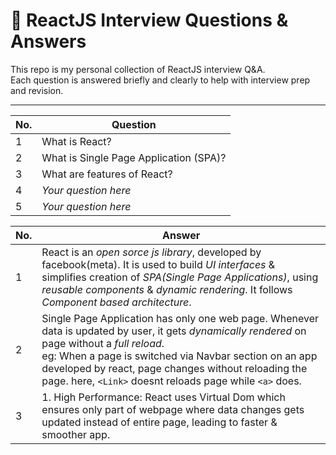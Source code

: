 # 📘 ReactJS Interview Questions & Answers

This repo is my personal collection of ReactJS interview Q&A.  
Each question is answered briefly and clearly to help with interview prep and revision.

---

| No. | Question |
|-----|----------|
| 1   | What is React?  | [Answer 1](#answer-1) |
| 2   | What is Single Page Application (SPA)?  | [Answer 2](#answer-2) |
| 3   | What are features of React?  | [Answer 3](#answer-3) |
| 4   | _Your question here_  |
| 5   | _Your question here_  |

| No. | Answer |
|-----|--------|
| <a name="answer-1">1</a> | React is an *open sorce* *js library*, developed by facebook(meta). It is used to build *UI interfaces* & simplifies creation of *SPA(Single Page Applications)*, using *reusable components* & *dynamic rendering*. It follows *Component based architecture*.  |
| <a name="answer-2">2</a> | Single Page Application has only one web page. Whenever data is updated by user, it gets *dynamically rendered* on page without a *full reload*. <br/> eg: When a page is switched via Navbar section on an app developed by react, page changes without reloading the page. here, `<Link>` doesnt reloads page while `<a>` does. |
| <a name="answer-3">3</a> |  1. High Performance: React uses Virtual Dom which ensures only part of webpage where data changes gets updated instead of entire page, leading to faster & smoother app. |

